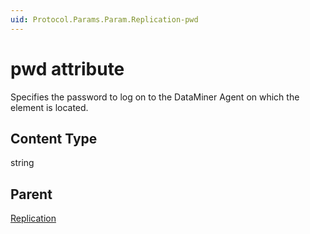 ```yaml
---
uid: Protocol.Params.Param.Replication-pwd
---
```


# pwd attribute

Specifies the password to log on to the DataMiner Agent on which the element is located.

## Content Type

string

## Parent

[Replication](xref:Protocol.Params.Param.Replication)
